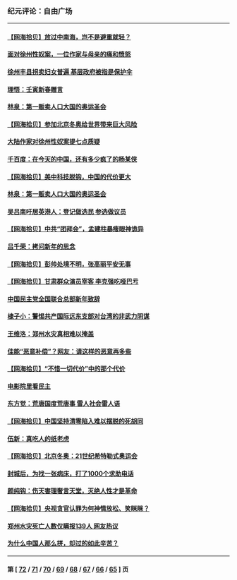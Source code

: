 ### 纪元评论：自由广场
---
#### [【网海拾贝】放过中南海，岂不是避重就轻？](../../pages/nsc993/n13560444.md) 
#### [面对徐州性奴案，一位作家与母亲的痛和愤怒](../../pages/nsc993/n13560392.md) 
#### [徐州丰县拐卖妇女普遍 基层政府被指是保护伞](../../pages/nsc993/n13558232.md) 
#### [理悟：壬寅新春赠言](../../pages/nsc993/n13558171.md) 
#### [林泉：第一贩卖人口大国的奥运圣会](../../pages/nsc993/n13558148.md) 
#### [【网海拾贝】参加北京冬奥给世界带来巨大风险](../../pages/nsc993/n13556788.md) 
#### [大陆作家对徐州性奴案提七点质疑](../../pages/nsc993/n13556764.md) 
#### [千百度：在今天的中国，还有多少疯了的杨某侠](../../pages/nsc993/n13555073.md) 
#### [【网海拾贝】美中科技脱钩，中国的代价更大](../../pages/nsc993/n13554949.md) 
#### [林泉：第一贩卖人口大国的奥运圣会](../../pages/nsc993/n13553762.md) 
#### [吴吕南吁居英港人：登记做选民 参选做议员](../../pages/nsc993/n13548833.md) 
#### [【网海拾贝】中共“团拜会”，孟建柱暴瘦眼神诡异](../../pages/nsc993/n13548612.md) 
#### [吕千荣：拷问新年的思念](../../pages/nsc993/n13547580.md) 
#### [【网海拾贝】彭帅处境不明，张高丽平安无事](../../pages/nsc993/n13544551.md) 
#### [【网海拾贝】甘肃群众演员宰客 李克强吃哑巴亏](../../pages/nsc993/n13546506.md) 
#### [中国民主党全国联合总部新年致辞](../../pages/nsc993/n13546065.md) 
#### [棣子小：警惕共产国际远东支部对台湾的非武力阴谋](../../pages/nsc993/n13543797.md) 
#### [王维洛：郑州水灾真相难以掩盖](../../pages/nsc993/n13541256.md) 
#### [佳能“恶意补偿”？网友：请这样的恶意再多些](../../pages/nsc993/n13538850.md) 
#### [【网海拾贝】“不惜一切代价”中的那个代价](../../pages/nsc993/n13534745.md) 
#### [电影院里看民主](../../pages/nsc993/n13534505.md) 
#### [东方觉：荒唐国度荒唐事 雷人社会雷人语](../../pages/nsc993/n13534222.md) 
#### [【网海拾贝】中国坚持清零陷入难以摆脱的死胡同](../../pages/nsc993/n13530282.md) 
#### [伍新：真吃人的纸老虎](../../pages/nsc993/n13530314.md) 
#### [【网海拾贝】北京冬奥：21世纪希特勒式奥运会](../../pages/nsc993/n13528201.md) 
#### [封城后，为找一张病床，打了1000个求助电话](../../pages/nsc993/n13525687.md) 
#### [颜纯钩：伤天害理奢言天堂，灭绝人性才是革命](../../pages/nsc993/n13525987.md) 
#### [【网海拾贝】央视贪官认罪为何神情放松、笑眯眯？](../../pages/nsc993/n13525841.md) 
#### [郑州水灾死亡人数仅瞒报139人 网友热议](../../pages/nsc993/n13523907.md) 
#### [为什么中国人那么拼，却过的如此辛苦？](../../pages/nsc993/n13522372.md) 

---
#### 第 [ [72](./72.md) / [71](./71.md) / [70](./70.md) / [69](./69.md) / [68](./68.md) / [67](./67.md) / [66](./66.md) / [65](./65.md) ] 页
